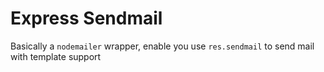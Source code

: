 # Express Sendmail

Basically a `nodemailer` wrapper, enable you use `res.sendmail` to send mail with template support
